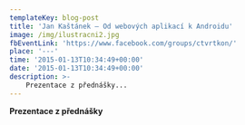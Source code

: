 ```yaml
---
templateKey: blog-post
title: 'Jan Kaštánek – Od webových aplikací k Androidu'
image: /img/ilustracni2.jpg
fbEventLink: 'https://www.facebook.com/groups/ctvrtkon/'
place: '---'
time: '2015-01-13T10:34:49+00:00'
date: '2015-01-13T10:34:49+00:00'
description: >-
    Prezentace z přednášky...
---
```

**Prezentace z přednášky**